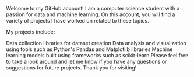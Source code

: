 
<!---
DevinRShaw/DevinRShaw is a ✨ special ✨ repository because its `README.md` (this file) appears on your GitHub profile.
You can click the Preview link to take a look at your changes.
--->
Welcome to my GitHub account! I am a computer science student with a passion for data and machine learning. On this account, you will find a variety of projects I have worked on related to these topics.

My projects include:

Data collection libraries for dataset creation 
Data analysis and visualization using tools such as Python's Pandas and Matplotlib libraries
Machine learning models built using frameworks such as scikit-learn
Please feel free to take a look around and let me know if you have any questions or suggestions for future projects. Thank you for visiting!

